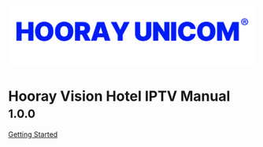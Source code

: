 ![logo](_media/Logo.png)

# Hooray Vision  Hotel IPTV Manual <small>1.0.0</small>

[Getting Started](#hooray-iptv-online-document)
